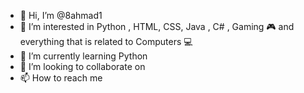 - 👋 Hi, I’m @8ahmad1
- 👀 I’m interested in Python , HTML, CSS, Java , C# , Gaming 🎮  and everything that is related to Computers 💻
- 🌱 I’m currently learning Python
- 💞️ I’m looking to collaborate on 
- 📫 How to reach me 

<!---
8ahmad1/8ahmad1 is a ✨ special ✨ repository because its `README.md` (this file) appears on your GitHub profile.
You can click the Preview link to take a look at your changes.
--->
